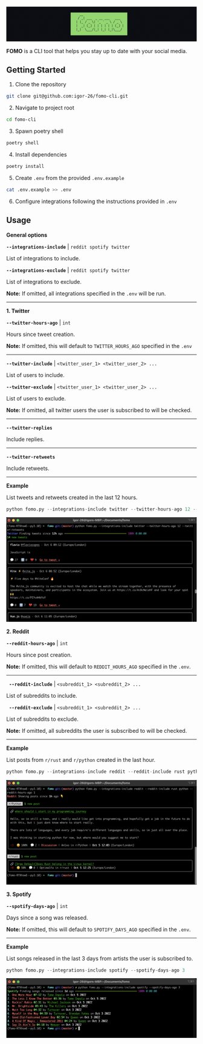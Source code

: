 
<p align="center">
  <img src="assets/banner.png"/>
</p>

**FOMO** is a CLI tool that helps you stay up to date with your social media.


## Getting Started

1. Clone the repository

```bash
git clone git@github.com:igor-26/fomo-cli.git
 ```

2. Navigate to project root

```bash
cd fomo-cli
 ```

3. Spawn poetry shell

```bash
poetry shell
 ```

4. Install dependencies

```bash
poetry install
 ```
5. Create `.env` from the provided `.env.example`

```bash
cat .env.example >> .env
 ```

6. Configure integrations following the instructions provided in `.env`

## Usage

**General options**

**`--integrations-include`** | `reddit spotify twitter`

List of integrations to include.

**`--integrations-exclude`** | `reddit spotify twitter`

List of integrations to exclude.

**Note:** If omitted, all integrations specified in the `.env` will be run.

---

**1. Twitter**


**`--twitter-hours-ago`** | `int`

Hours since tweet creation.

**Note:** If omitted, this will default to `TWITTER_HOURS_AGO` specified in the `.env`

---

**`--twitter-include`** | `<twitter_user_1> <twitter_user_2> ...`

List of users to include.

**`--twitter-exclude`**  | `<twitter_user_1> <twitter_user_2> ...`

List of users to exclude.

**Note:** If omitted, all twitter users the user is subscribed to will be checked.

---
**`--twitter-replies`**

Include replies.

---
**`--twitter-retweets`**

Include retweets.

---

**Example**

List tweets and retweets created in the last 12 hours.
```python
python fomo.py --integrations-include twitter --twitter-hours-ago 12 --twitter-retweets
 ```
<p align="center">
  <img src="assets/usage_twitter.png"/>
</p>

**2. Reddit**


**`--reddit-hours-ago`** | `int`

Hours since post creation.

**Note:** If omitted, this will default to `REDDIT_HOURS_AGO` specified in the `.env`.

---

**` --reddit-include`** | `<subreddit_1> <subreddit_2> ...`

List of subreddits to include.

**` --reddit-exclude`** | `<subreddit_1> <subreddit_2> ...`

List of subreddits to exclude.

**Note:** If omitted, all subreddits the user is subscribed to will be checked.

---

**Example**

List posts from `r/rust` and `r/python` created in the last hour.
```python
python fomo.py --integrations-include reddit --reddit-include rust python --reddit-hours-ago 1
 ```
<p align="center">
  <img src="assets/usage_reddit.png"/>
</p>

**3. Spotify**

**`--spotify-days-ago`** | `int`

Days since a song was released.

**Note:** If omitted, this will default to `SPOTIFY_DAYS_AGO` specified in the `.env`.

---
**Example**

List songs released in the last 3 days from artists the user is subscribed to.
```python
python fomo.py --integrations-include spotify --spotify-days-ago 3
 ```
<p align="center">
  <img src="assets/usage_spotify.png"/>
</p>
